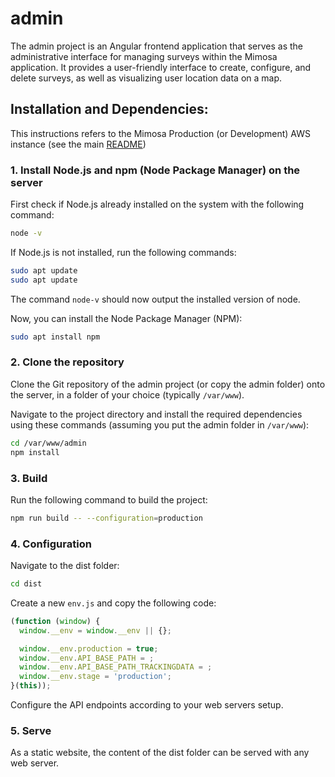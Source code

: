 # admin

The admin project is an Angular frontend application that serves as the administrative interface for managing surveys within the Mimosa application. It provides a user-friendly interface to create, configure, and delete surveys, as well as visualizing user location data on a map.

## Installation and Dependencies:

This instructions refers to the Mimosa Production (or Development) AWS instance (see the main [README](../README.md))

### 1. Install Node.js and npm (Node Package Manager) on the server

First check if Node.js already installed on the system with the following command:

```bash
node -v
```

If Node.js is not installed, run the following commands:

```bash
sudo apt update
sudo apt update
```

The command `node-v` should now output the installed version of node.

Now, you can install the Node Package Manager (NPM):

```bash
sudo apt install npm
```

### 2. Clone the repository

Clone the Git repository of the admin project (or copy the admin folder) onto the server, in a folder of your choice (typically `/var/www`).

Navigate to the project directory and install the required dependencies using these commands (assuming you put the admin folder in `/var/www`):

```bash
cd /var/www/admin
npm install
```

### 3. Build

Run the following command to build the project:

```bash
npm run build -- --configuration=production
```

### 4. Configuration

Navigate to the dist folder:

```bash
cd dist
```

Create a new `env.js` and copy the following code:

```js
(function (window) {
  window.__env = window.__env || {};

  window.__env.production = true;
  window.__env.API_BASE_PATH = ;
  window.__env.API_BASE_PATH_TRACKINGDATA = ;
  window.__env.stage = 'production';
}(this));
```

Configure the API endpoints according to your web servers setup.

### 5. Serve

As a static website, the content of the dist folder can be served with any web server.
